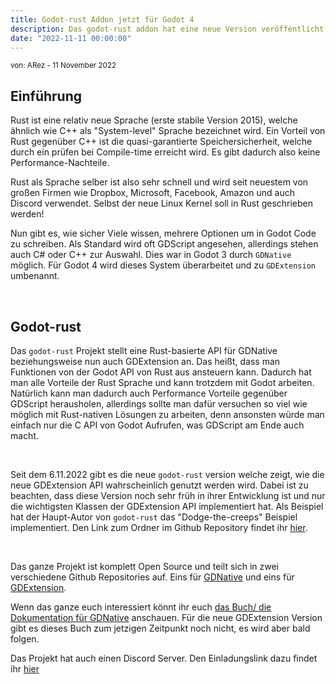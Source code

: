 ```yaml
---
title: Godot-rust Addon jetzt für Godot 4
description: Das godot-rust addon hat eine neue Version veröffentlicht
date: "2022-11-11 00:00:00"
---
```

<sup>von: ARez - 11 November 2022</sup>


## Einführung
Rust ist eine relativ neue Sprache (erste stabile Version 2015), welche ähnlich wie C++ als "System-level" Sprache bezeichnet wird. Ein Vorteil von Rust gegenüber C++ ist die quasi-garantierte Speichersicherheit, welche durch ein prüfen bei Compile-time erreicht wird. Es gibt dadurch also keine Performance-Nachteile.

Rust als Sprache selber ist also sehr schnell und wird seit neuestem von großen Firmen wie Dropbox, Microsoft, Facebook, Amazon und auch Discord verwendet. Selbst der neue Linux Kernel soll in Rust geschrieben werden!

Nun gibt es, wie sicher Viele wissen, mehrere Optionen um in Godot Code zu schreiben. Als Standard wird oft GDScript angesehen, allerdings stehen auch C# oder C++ zur Auswahl. Dies war in Godot 3 durch `GDNative` möglich. Für Godot 4 wird dieses System überarbeitet und zu `GDExtension` umbenannt.

&nbsp;

## Godot-rust
Das `godot-rust` Projekt stellt eine Rust-basierte API für GDNative beziehungsweise nun auch GDExtension an. Das heißt, dass man Funktionen von der Godot API von Rust aus ansteuern kann. Dadurch hat man alle Vorteile der Rust Sprache und kann trotzdem mit Godot arbeiten. Natürlich kann man dadurch auch Performance Vorteile gegenüber GDScript herausholen, allerdings sollte man dafür versuchen so viel wie möglich mit Rust-nativen Lösungen zu arbeiten, denn ansonsten würde man einfach nur die C API von Godot Aufrufen, was GDScript am Ende auch macht.

&nbsp;

Seit dem 6.11.2022 gibt es die neue `godot-rust` version welche zeigt, wie die neue GDExtension API wahrscheinlich genutzt werden wird. Dabei ist zu beachten, dass diese Version noch sehr früh in ihrer Entwicklung ist und nur die wichtigsten Klassen der GDExtension API implementiert hat. Als Beispiel hat der Haupt-Autor von `godot-rust` das "Dodge-the-creeps" Beispiel implementiert. Den Link zum Ordner im Github Repository findet ihr [hier](https://github.com/godot-rust/gdextension/tree/master/examples/dodge-the-creeps).

&nbsp;

Das ganze Projekt ist komplett Open Source und teilt sich in zwei verschiedene Github Repositories auf. Eins für [GDNative](https://github.com/godot-rust/godot-rust) und eins für [GDExtension](https://github.com/godot-rust/gdextension). 

Wenn das ganze euch interessiert könnt ihr euch [das Buch/ die Dokumentation für GDNative](https://godot-rust.github.io/book/introduction.html) anschauen. Für die neue GDExtension Version gibt es dieses Buch zum jetzigen Zeitpunkt noch nicht, es wird aber bald folgen.

Das Projekt hat auch einen Discord Server. Den Einladungslink dazu findet ihr [hier](https://discord.gg/aKUCJ8rJsc)